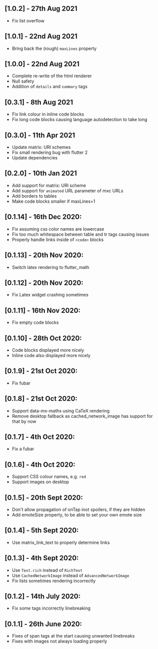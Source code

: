 ## [1.0.2] - 27th Aug 2021
- Fix list overflow

## [1.0.1] - 22nd Aug 2021
- Bring back the (rough) `maxLines` property

## [1.0.0] - 22nd Aug 2021
- Complete re-write of the html renderer
- Null safety
- Addition of `details` and `summary` tags

## [0.3.1] - 8th Aug 2021
- Fix link colour in inline code blocks
- Fix long code blocks causing language autodetection to take long

## [0.3.0] - 11th Apr 2021
- Update matrix: URI schemes
- Fix small rendering bug with flutter 2
- Update dependencies

## [0.2.0] - 10th Jan 2021
- Add support for matrix: URI scheme
- Add support for `animated` URL parameter of mxc URLs
- Add borders to tables
- Make code blocks smaller if maxLines=1

## [0.1.14] - 16th Dec 2020:
- Fix assuming css color names are lowercase
- Fix too much whitespace between table and tr tags causing issues
- Properly handle links inside of `<code>` blocks

## [0.1.13] - 20th Nov 2020:
- Switch latex rendering to flutter_math

## [0.1.12] - 20th Nov 2020:
- Fix Latex widget crashing sometimes

## [0.1.11] - 16th Nov 2020:
- Fix empty code blocks

## [0.1.10] - 28th Oct 2020:
- Code blocks displayed more nicely
- Inline code also displayed more nicely

## [0.1.9] - 21st Oct 2020:
- Fix fubar

## [0.1.8] - 21st Oct 2020:
- Support data-mx-maths using CaTeX rendering
- Remove desktop fallback as cached_network_image has support for that by now

## [0.1.7] - 4th Oct 2020:
- Fix a fubar

## [0.1.6] - 4th Oct 2020:
- Support CSS colour names, e.g. `red`
- Support images on desktop

## [0.1.5] - 20th Sept 2020:
- Don't allow propagation of onTap inot spoilers, if they are hidden
- Add emoteSize property, to be able to set your own emote size

## [0.1.4] - 5th Sept 2020:
- Use matrix_link_text to properly determine links

## [0.1.3] - 4th Sept 2020:
- Use `Text.rich` instead of `RichText`
- Use `CachedNetworkImage` instead of `AdvancedNetworkImage`
- Fix lists sometimes rendering incorrectly

## [0.1.2] - 14th July 2020:
- Fix some tags incorrectly linebreaking

## [0.1.1] - 26th June 2020:
- Fixes of span tags at the start causing unwanted linebreaks
- Fixes with images not always loading properly
